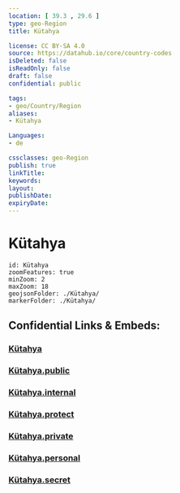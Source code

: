 ```yaml
---
location: [ 39.3 , 29.6 ] 
type: geo-Region
title: Kütahya

license: CC BY-SA 4.0
source: https://datahub.io/core/country-codes
isDeleted: false
isReadOnly: false
draft: false
confidential: public

tags:
- geo/Country/Region
aliases:
- Kütahya

Languages:
- de

cssclasses: geo-Region
publish: true
linkTitle: 
keywords: 
layout: 
publishDate: 
expiryDate: 
---
```


# Kütahya

```leaflet
id: Kütahya
zoomFeatures: true 
minZoom: 2 
maxZoom: 18
geojsonFolder: ./Kütahya/
markerFolder: ./Kütahya/
```


## Confidential Links & Embeds: 

### [Kütahya](/_Standards/Earth/Continent/Europe/Europe~East/Turkey/Provinces~Turkey/Kütahya.md) 

### [Kütahya.public](/_public/Earth/Continent/Europe/Europe~East/Turkey/Provinces~Turkey/Kütahya.public.md) 

### [Kütahya.internal](/_internal/Earth/Continent/Europe/Europe~East/Turkey/Provinces~Turkey/Kütahya.internal.md) 

### [Kütahya.protect](/_protect/Earth/Continent/Europe/Europe~East/Turkey/Provinces~Turkey/Kütahya.protect.md) 

### [Kütahya.private](/_private/Earth/Continent/Europe/Europe~East/Turkey/Provinces~Turkey/Kütahya.private.md) 

### [Kütahya.personal](/_personal/Earth/Continent/Europe/Europe~East/Turkey/Provinces~Turkey/Kütahya.personal.md) 

### [Kütahya.secret](/_secret/Earth/Continent/Europe/Europe~East/Turkey/Provinces~Turkey/Kütahya.secret.md)

